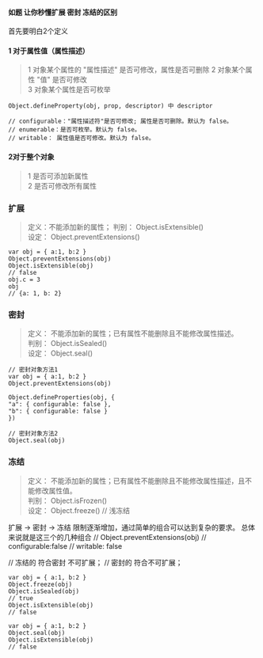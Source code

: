 #### 如题 让你秒懂扩展 密封 冻结的区别

首先要明白2个定义

#### 1 对于属性值（属性描述）
> 1 对象某个属性的 "属性描述" 是否可修改，属性是否可删除
> 2 对象某个属性 "值" 是否可修改  
> 3 对象某个属性是否可枚举 

```
Object.defineProperty(obj, prop, descriptor) 中 descriptor 

// configurable："属性描述符"是否可修改; 属性是否可删除。默认为 false。  
// enumerable：是否可枚举。默认为 false。  
// writable： 属性值是否可修改。默认为 false。  

```

#### 2对于整个对象

> 1 是否可添加新属性  
> 2 是否可修改所有属性  

### 扩展

> 定义：不能添加新的属性； 
> 判别： Object.isExtensible()  
> 设定： Object.preventExtensions()

```
var obj = { a:1, b:2 }
Object.preventExtensions(obj)
Object.isExtensible(obj)
// false
obj.c = 3
obj
// {a: 1, b: 2}
```

### 密封

> 定义： 不能添加新的属性；已有属性不能删除且不能修改属性描述。  
> 判别： Object.isSealed()  
> 设定： Object.seal()  

```
// 密封对象方法1
var obj = { a:1, b:2 }
Object.preventExtensions(obj)

Object.defineProperties(obj, {
"a": { configurable: false },
"b": { configurable: false }
})

// 密封对象方法2
Object.seal(obj)

```

### 冻结

> 定义： 不能添加新的属性；已有属性不能删除且不能修改属性描述，且不能修改属性值。  
> 判别： Object.isFrozen()  
> 设定： Object.freeze()    // 浅冻结

扩展 -> 密封 -> 冻结
限制逐渐增加，通过简单的组合可以达到复杂的要求。
总体来说就是这三个的几种组合
// Object.preventExtensions(obj)
// configurable:false
// writable: false

// 冻结的 符合密封 不可扩展；
// 密封的 符合不可扩展；

```
var obj = { a:1, b:2 }
Object.freeze(obj)
Object.isSealed(obj)
// true
Object.isExtensible(obj)
// false

var obj = { a:1, b:2 }
Object.seal(obj)
Object.isExtensible(obj)
// false
```


